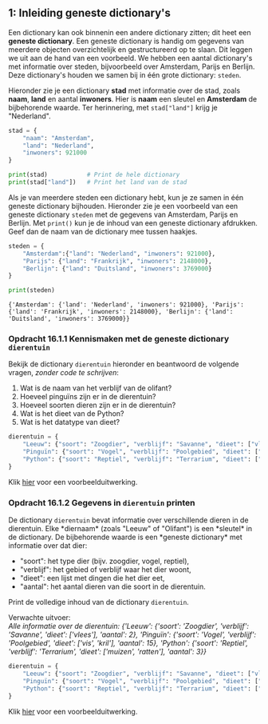 ## 1: Inleiding geneste dictionary's

Een dictionary kan ook binnenin een andere dictionary zitten; dit heet een <b>geneste dictionary</b>. Een geneste dictionary is handig om gegevens van meerdere objecten overzichtelijk en gestructureerd op te slaan. Dit leggen we uit aan de hand van een voorbeeld. We hebben een aantal dictionary's met informatie over steden, bijvoorbeeld over Amsterdam, Parijs en Berlijn. Deze dictionary's houden we samen bij in één grote dictionary: <code>steden</code>.


Hieronder zie je een dictionary <b>stad</b> met informatie over de stad, zoals <b>naam</b>, <b>land</b> en aantal <b>inwoners</b>. Hier is <b>naam</b> een sleutel en <b>Amsterdam</b> de bijbehorende waarde. Ter herinnering, met <code>stad["land"]</code> krijg je "Nederland".
```python
stad = {
    "naam": "Amsterdam",
    "land": "Nederland",
    "inwoners": 921000
}

print(stad)           # Print de hele dictionary
print(stad["land"])   # Print het land van de stad
```


Als je van meerdere steden een dictionary hebt, kun je ze samen in één geneste dictionary bijhouden. Hieronder zie je een voorbeeld van een geneste dictionary <code>steden</code> met de gegevens van Amsterdam, Parijs en Berlijn. Met <code>print()</code> kun je de inhoud van een geneste dictionary afdrukken. Geef dan de naam van de dictionary mee tussen haakjes.


```python
steden = {
    "Amsterdam":{"land": "Nederland", "inwoners": 921000},
    "Parijs": {"land": "Frankrijk", "inwoners": 2148000},
    "Berlijn": {"land": "Duitsland", "inwoners": 3769000}
}

print(steden)
```

    {'Amsterdam': {'land': 'Nederland', 'inwoners': 921000}, 'Parijs': {'land': 'Frankrijk', 'inwoners': 2148000}, 'Berlijn': {'land': 'Duitsland', 'inwoners': 3769000}}


<!-- <p>De onderstaande visualisatie laat zien hoe een geneste dictionary eruit ziet.<br>

<iframe width="1000" height="500" frameborder="0" src="https://pythontutor.com/iframe-embed.html#code=steden%20%3D%20%7B%0A%20%20%20%20%22Amsterdam%22%3A%7B%22land%22%3A%20%22Nederland%22,%20%22inwoners%22%3A%20921000%7D,%0A%20%20%20%20%22Parijs%22%3A%20%7B%22land%22%3A%20%22Frankrijk%22,%20%22inwoners%22%3A%202148000%7D,%0A%20%20%20%20%22Berlijn%22%3A%20%7B%22land%22%3A%20%22Duitsland%22,%20%22inwoners%22%3A%203769000%7D%0A%7D&codeDivHeight=400&codeDivWidth=350&cumulative=false&curInstr=4&heapPrimitives=nevernest&origin=opt-frontend.js&py=311&rawInputLstJSON=%5B%5D&textReferences=false"> </iframe> -->





### Opdracht 16.1.1 Kennismaken met de geneste dictionary `dierentuin`

Bekijk de dictionary `dierentuin` hieronder en beantwoord de volgende vragen, *zonder code te schrijven*:
<ol type=alpha>
<li>Wat is de naam van het verblijf van de olifant?</li>
<li>Hoeveel pinguïns zijn er in de dierentuin?</li>
<li>Hoeveel soorten dieren zijn er in de dierentuin?</li>
<li>Wat is het dieet van de Python?</li>
<li>Wat is het datatype van dieet?</li>
</ol>

```python
dierentuin = {
    "Leeuw": {"soort": "Zoogdier", "verblijf": "Savanne", "dieet": ["vlees"], "aantal": 2},
    "Pinguïn": {"soort": "Vogel", "verblijf": "Poolgebied", "dieet": ["vis", "kril"], "aantal": 15},
    "Python": {"soort": "Reptiel", "verblijf": "Terrarium", "dieet": ["muizen", "ratten"], "aantal": 3}
}
```

<!-- ANTWOORDEN
<ol type="a">
<li>Savanne
<li>15
<li>3, namelijk: Zoogdier, Vogel, Reptiel
<li>muizen en ratten</li>
<li>een lijst</li>
</ol>
--> 

<p>Klik <a href="https://rweeda.github.io/PythonIA/docs/IA_H15_oplossingen.html#opgave1611">hier</a> voor een voorbeelduitwerking.</p>


### Opdracht 16.1.2 Gegevens in `dierentuin` printen
<p>De dictionary <code>dierentuin</code> bevat informatie over verschillende dieren in de dierentuin.
Elke *diernaam* (zoals "Leeuw" of "Olifant") is een *sleutel* in de dictionary.
De bijbehorende waarde is een *geneste dictionary* met informatie over dat dier:
<ul>
<li>"soort": het type dier (bijv. zoogdier, vogel, reptiel),
<li>"verblijf": het gebied of verblijf waar het dier woont,
<li>"dieet": een lijst met dingen die het dier eet,
<li>"aantal": het aantal dieren van die soort in de dierentuin.
</ul>
</p>
<p>Print de volledige inhoud van de dictionary <code>dierentuin</code>.</p>



Verwachte uitvoer:<br><i>
Alle informatie over de dierentuin: {'Leeuw': {'soort': 'Zoogdier', 'verblijf': 'Savanne', 'dieet': ['vlees'], 'aantal': 2}, 'Pinguïn': {'soort': 'Vogel', 'verblijf': 'Poolgebied', 'dieet': ['vis', 'kril'], 'aantal': 15}, 'Python': {'soort': 'Reptiel', 'verblijf': 'Terrarium', 'dieet': ['muizen', 'ratten'], 'aantal': 3}}</i>

```python
dierentuin = {
    "Leeuw": {"soort": "Zoogdier", "verblijf": "Savanne", "dieet": ["vlees"], "aantal": 2},
    "Pinguïn": {"soort": "Vogel", "verblijf": "Poolgebied", "dieet": ["vis", "kril"], "aantal": 15},
    "Python": {"soort": "Reptiel", "verblijf": "Terrarium", "dieet": ["muizen", "ratten"], "aantal": 3}
}

```

<p>Klik <a href="https://rweeda.github.io/PythonIA/docs/IA_H15_oplossingen.html#opgave1612">hier</a> voor een voorbeelduitwerking.</p>
<!-- ANTWOORD
dierentuin = {
    "Leeuw": {"soort": "Zoogdier", "verblijf": "Savanne", "dieet": ["vlees"], "aantal": 2},
    "Pinguïn": {"soort": "Vogel", "verblijf": "Poolgebied", "dieet": ["vis", "kril"], "aantal": 15},
    "Python": {"soort": "Reptiel", "verblijf": "Terrarium", "dieet": ["muizen", "ratten"], "aantal": 3}
}
#a: Print de verblijf over de dierentuin
print("Alle informatie over de dierentuin:", dierentuin)
-->


